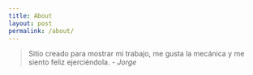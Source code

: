 ```yaml
---
title: About
layout: post
permalink: /about/
---
```


> Sitio creado para mostrar mi trabajo, me gusta la mecánica y me siento feliz ejerciéndola. <cite>- Jorge </cite>


